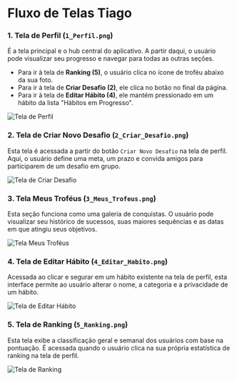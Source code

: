 # Fluxo de Telas Tiago

### 1. Tela de Perfil (`1_Perfil.png`)

É a tela principal e o hub central do aplicativo. A partir daqui, o usuário pode visualizar seu progresso e navegar para todas as outras seções.

* Para ir à tela de **Ranking (5)**, o usuário clica no ícone de troféu abaixo da sua foto.
* Para ir à tela de **Criar Desafio (2)**, ele clica no botão no final da página.
* Para ir à tela de **Editar Hábito (4)**, ele mantém pressionado em um hábito da lista "Hábitos em Progresso".

![Tela de Perfil](./1_Perfil.png)

### 2. Tela de Criar Novo Desafio (`2_Criar_Desafio.png`)

Esta tela é acessada a partir do botão `Criar Novo Desafio` na tela de perfil. Aqui, o usuário define uma meta, um prazo e convida amigos para participarem de um desafio em grupo.

![Tela de Criar Desafio](./2_Criar_Desafio.png)

### 3. Tela Meus Troféus (`3_Meus_Trofeus.png`)

Esta seção funciona como uma galeria de conquistas. O usuário pode visualizar seu histórico de sucessos, suas maiores sequências e as datas em que atingiu seus objetivos.

![Tela Meus Troféus](./3_Meus_Trofeus.png)

### 4. Tela de Editar Hábito (`4_Editar_Habito.png`)

Acessada ao clicar e segurar em um hábito existente na tela de perfil, esta interface permite ao usuário alterar o nome, a categoria e a privacidade de um hábito.

![Tela de Editar Hábito](./4_Editar_Habito.png)

### 5. Tela de Ranking (`5_Ranking.png`)

Esta tela exibe a classificação geral e semanal dos usuários com base na pontuação. É acessada quando o usuário clica na sua própria estatística de ranking na tela de perfil.

![Tela de Ranking](./5_Ranking.png)

